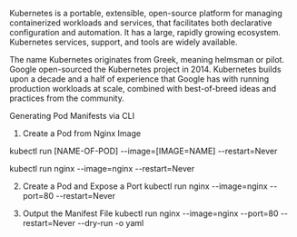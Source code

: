 Kubernetes is a portable, extensible, open-source platform for managing containerized workloads and services, that facilitates both declarative configuration and automation. It has a large, rapidly growing ecosystem. Kubernetes services, support, and tools are widely available.


The name Kubernetes originates from Greek, meaning helmsman or pilot. Google open-sourced the Kubernetes project in 2014. Kubernetes builds upon a decade and a half of experience that Google has with running production workloads at scale, combined with best-of-breed ideas and practices from the community.

Generating Pod Manifests via CLI
1. Create a Pod from Nginx Image



kubectl run [NAME-OF-POD] --image=[IMAGE=NAME] --restart=Never



kubectl run nginx --image=nginx --restart=Never


2. Create a Pod and Expose a Port
kubectl run nginx --image=nginx --port=80 --restart=Never

3. Output the Manifest File
kubectl run nginx --image=nginx --port=80 --restart=Never --dry-run -o yaml
